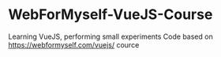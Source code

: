 # WebForMyself-VueJS-Course
Learning VueJS, performing small experiments
Code based on https://webformyself.com/vuejs/ cource 
